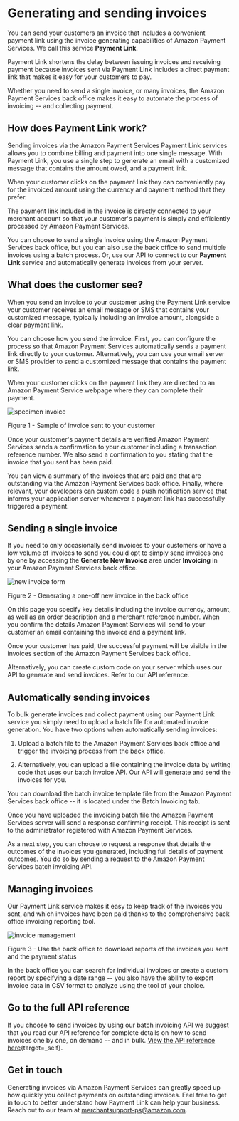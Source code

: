 Generating and sending invoices
===============================

You can send your customers an invoice that includes a convenient
payment link using the invoice generating capabilities of Amazon Payment
Services. We call this service **Payment Link**.

Payment Link shortens the delay between issuing invoices and receiving
payment because invoices sent via Payment Link includes a direct payment link
that makes it easy for your customers to pay.


Whether you need to send a single invoice, or many invoices, the Amazon
Payment Services back office makes it easy to automate the process of
invoicing -- and collecting payment.

How does Payment Link work?
----------------------

Sending invoices via the Amazon Payment Services Payment Link services allows
you to combine billing and payment into one single message. With
Payment Link, you use a single step to generate an email with a customized
message that contains the amount owed, and a payment link.

When your customer clicks on the payment link they can conveniently pay
for the invoiced amount using the currency and payment method that they
prefer.

The payment link included in the invoice is directly connected to your
merchant account so that your customer's payment is simply and
efficiently processed by Amazon Payment Services.

You can choose to send a single invoice using the Amazon Payment
Services back office, but you can also use the back office to send
multiple invoices using a batch process. Or, use our API to connect to
our **Payment Link** service and automatically generate invoices from your
server.

What does the customer see?
---------------------------

When you send an invoice to your customer using the Payment Link service your
customer receives an email message or SMS that contains your customized
message, typically including an invoice amount, alongside a clear
payment link.

You can choose how you send the invoice. First, you can configure the
process so that Amazon Payment Services automatically sends a payment
link directly to your customer. Alternatively, you can use your email
server or SMS provider to send a customized message that contains the
payment link.

When your customer clicks on the payment link they are directed to an
Amazon Payment Service webpage where they can complete their payment.

![specimen invoice](images/35-1.png)

Figure 1 - Sample of invoice sent to your customer

Once your customer's payment details are verified Amazon Payment
Services sends a confirmation to your customer including a transaction
reference number. We also send a confirmation to you stating that the
invoice that you sent has been paid.

You can view a summary of the invoices that are paid and that are
outstanding via the Amazon Payment Services back office. Finally, where
relevant, your developers can custom code a push notification service
that informs your application server whenever a payment link has
successfully triggered a payment.

Sending a single invoice
------------------------

If you need to only occasionally send invoices to your customers or have
a low volume of invoices to send you could opt to simply send invoices
one by one by accessing the **Generate New Invoice** area under
**Invoicing** in your Amazon Payment Services back office.

![new invoice form](images/35-2.png)

Figure 2 - Generating a one-off new invoice in the back office

On this page you specify key details including the invoice currency,
amount, as well as an order description and a merchant reference number.
When you confirm the details Amazon Payment Services will send to your
customer an email containing the invoice and a payment link.

Once your customer has paid, the successful payment will be visible in
the invoices section of the Amazon Payment Services back office.

Alternatively, you can create custom code on your server which uses our
API to generate and send invoices. Refer to our API reference.

Automatically sending invoices
------------------------------

To bulk generate invoices and collect payment using our Payment Link service
you simply need to upload a batch file for automated invoice generation.
You have two options when automatically sending invoices:

1.  Upload a batch file to the Amazon Payment Services back office and
    trigger the invoicing process from the back office.

2.  Alternatively, you can upload a file containing the invoice data by
    writing code that uses our batch invoice API. Our API will generate
    and send the invoices for you.

You can download the batch invoice template file from the Amazon Payment
Services back office -- it is located under the Batch Invoicing tab.

Once you have uploaded the invoicing batch file the Amazon Payment
Services server will send a response confirming receipt. This receipt is
sent to the administrator registered with Amazon Payment Services.

As a next step, you can choose to request a response that details the
outcomes of the invoices you generated, including full details of
payment outcomes. You do so by sending a request to the Amazon Payment
Services batch invoicing API.

Managing invoices
-----------------

Our Payment Link service makes it easy to keep track of the invoices you
sent, and which invoices have been paid thanks to the comprehensive back
office invoicing reporting tool.

![invoice management](images/35-3.png)

Figure 3 - Use the back office to download reports of the invoices you
sent and the payment status

In the back office you can search for individual invoices or create a
custom report by specifying a date range -- you also have the ability to
export invoice data in CSV format to analyze using the tool of your
choice.


Go to the full API reference
----------------------------

If you choose to send invoices by using our batch invoicing API we
suggest that you read our API reference for complete details on how to
send invoices one by one, on demand -- and in bulk. [View the API
reference
here](https://paymentservices-reference.payfort.com//docs/api/build/index.html#batch-invoicing){target=_self}.

Get in touch
------------

Generating invoices via Amazon Payment Services can greatly speed up how
quickly you collect payments on outstanding invoices. Feel free to get
in touch to better understand how Payment Link can help your business. Reach
out to our team at <merchantsupport-ps@amazon.com>.
